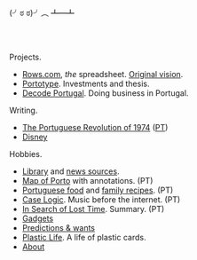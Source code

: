 <br/>

(╯ಠ ಠ)╯︵ ┻━┻

<br/>
<br/>

Projects.

- [Rows.com](https://rows.com), *the* spreadsheet. [Original vision](docs/2014-12-21-one-cell-to-rule-them-all.md).
- [Portotype](https://portotype.com). Investments and thesis.
- [Decode Portugal](https://decodeportugal.com). Doing business in Portugal.

Writing.
- [The Portuguese Revolution of 1974](/1974-04-25) ([PT](/1974-04-25/index-pt.md))
- [Disney](/disney)


Hobbies.

- [Library](library/library.html) and [news sources](about/news-sources.md).
- [Map of Porto](/porto/) with annotations. (PT)
- [Portuguese food](/portuguese-food/) and [family recipes](/family-recipes/). (PT)
- [Case Logic](/music/caselogic.md). Music before the internet. (PT)
- [In Search of Lost Time](/library/marcel-proust-in-search-of-lost-time.md). Summary. (PT)
- [Gadgets](docs/crush-index.html)
- [Predictions & wants](docs/predictions-and-wants.md)
- [Plastic Life](https://plasticlife.puter.site/). A life of plastic cards.
- [About](about/about.md)


